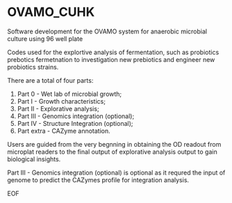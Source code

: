 # OVAMO_CUHK
Software development for the OVAMO system for anaerobic microbial culture using 96 well plate

Codes used for the explortive analysis of fermentation,
such as probiotics prebotics fermetnation to investigation
new prebiotics and engineer new probiotics strains.

There are a total of four parts:
  1) Part 0 - Wet lab of microbial growth; 
  2) Part I - Growth characteristics; 
  3) Part II - Explorative analysis; 
  4) Part III - Genomics integration (optional);
  5) Part IV - Structure Integration (optional);
  6) Part extra - CAZyme annotation.
  
Users are guided from the very begnning in obtaining the OD readout from microplat readers
to the final output of explorative analysis output to gain biological insights.

Part III - Genomics integration (optional) is optional as it requred the input of genome
to predict the CAZymes profile for integration analysis.

EOF
